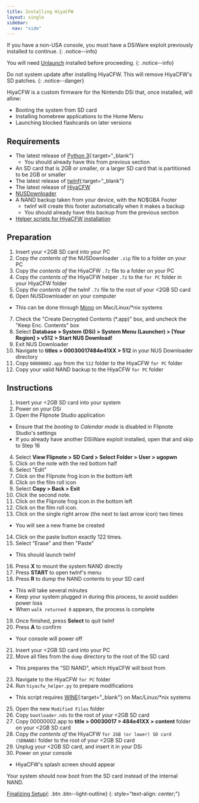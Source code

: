 ```yaml
---
title: Installing HiyaCFW
layout: single
sidebar:
  nav: "side"
---
```


If you have a non-USA console, you must have a DSiWare exploit previously installed to continue.
{: .notice--info}

You will need [Unlaunch](/guide/installing-unlaunch/) installed before proceeding.
{: .notice--info}

Do not system update after installing HiyaCFW. This will remove HiyaCFW's SD patches.
{: .notice--danger}

HiyaCFW is a custom firmware for the Nintendo DSi that, once installed, will allow:
- Booting the system from SD card
- Installing homebrew applications to the Home Menu
- Launching blocked flashcards on later versions

## Requirements
- The latest release of [Python 3](https://www.python.org/downloads/){:target="_blank"}
  - You should already have this from previous section
- An SD card that is 2GB or smaller, or a larger SD card that is partitioned to be 2GB or smaller
- The latest release of [twlnf](https://github.com/Jimmy-Z/twlnf/releases){:target="_blank"}
- The latest release of [HiyaCFW](https://github.com/Robz8/hiyaCFW/releases)
- [NUSDownloader](/assets/files/NUSDownloader.zip)
- A NAND backup taken from your device, with the NO$GBA Footer
  - twlnf will create this footer automatically when it makes a backup
  - You should already have this backup from the previous section
- [Helper scripts for HiyaCFW installation](/assets/files/hiyacfw_helper.zip)

## Preparation
1. Insert your <2GB SD card into your PC
2. Copy *the contents of* the NUSDownloader `.zip` file to a folder on your PC
3. Copy *the contents of* the HiyaCFW `.7z` file to a folder on your PC
4. Copy *the contents of* the HiyaCFW helper `.7z` to the `for PC` folder in your HiyaCFW folder
5. Copy *the contents of* the twlnf `.7z` file to the root of your <2GB SD card
6. Open NUSDownloader on your computer
  - This can be done through [Mono](http://www.mono-project.com/) on Mac/Linux/*nix systems
7. Check the "Create Decrypted Contents (*.app)" box, and uncheck the "Keep Enc. Contents" box
8. Select **Database > System (DSi) > System Menu (Launcher) > [Your Region] > v512 > Start NUS Download!**
9. Exit NUS Downloader
10. Navigate to **titles > 00030017484e41XX > 512** in your NUS Downloader directory
11. Copy `00000002.app` from the `512` folder to the HiyaCFW `for PC` folder
12. Copy your valid NAND backup to the HiyaCFW `for PC` folder

## Instructions
1. Insert your <2GB SD card into your system
2. Power on your DSi
3. Open the Flipnote Studio application
  - Ensure that the *booting to Calendar mode* is disabled in Flipnote Studio's settings
  - If you already have another DSiWare exploit installed, open that and skip to Step 16
4. Select **View Flipnote > SD Card > Select Folder > User > ugopwn**
5. Click on the note with the red bottom half
6. Select "Edit"
7. Click on the Flipnote frog icon in the bottom left
8. Click on the film roll icon
9. Select **Copy > Back > Exit**
10. Click the second note.
11. Click on the Flipnote frog icon in the bottom left
12. Click on the film roll icon.
13. Click on the single right arrow (the next to last arrow icon) two times
  - You will see a new frame be created
14. Click on the paste button exactly 122 times.
15. Select "Erase" and then "Paste"
  - This should launch twlnf
16. Press **X** to mount the system NAND directly
17. Press **START** to open twlnf's menu
18. Press **R** to dump the NAND contents to your SD card
  - This will take several minutes
  - Keep your system plugged in during this process, to avoid sudden power loss
  - When `walk returned 0` appears, the process is complete
19. Once finished, press **Select** to quit twlnf
20. Press **A** to confirm
  - Your console will power off
21. Insert your <2GB SD card into your PC
22. Move all files from the `dump` directory to the root of the SD card
  - This prepares the "SD NAND",  which HiyaCFW will boot from
23. Navigate to the HiyaCFW `for PC` folder
24. Run `hiyacfw_helper.py` to prepare modifications
  - This script requires [WINE](https://www.winehq.org/){:target="_blank"} on Mac/Linux/*nix systems
25. Open the new `Modified Files` folder
26. Copy `bootloader.nds` to the root of your <2GB SD card
27. Copy 00000002.app to **title > 00030017 > 484e41XX > content** folder on your <2GB SD card
28. Copy *the contents of* the HiyaCFW `for 2GB (or lower) SD card (SDNAND)` folder to the root of your <2GB SD card
29. Unplug your <2GB SD card, and insert it in your DSi
30. Power on your console
  - HiyaCFW's splash screen should appear

Your system should now boot from the SD card instead of the internal NAND.

[Finalizing Setup](/guide/finalizing-setup){: .btn .btn--light-outline}
{: style="text-align: center;"}
